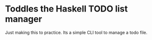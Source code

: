 # Toddles the Haskell TODO list manager

Just making this to practice. Its a simple CLI 
tool to manage a todo file. 

